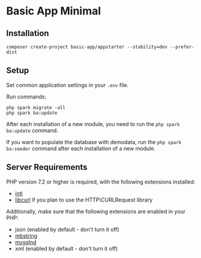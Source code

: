 # Basic App Minimal

## Installation

`composer create-project basic-app/appstarter --stability=dev --prefer-dist`
 
## Setup

Set common application settings in your `.env` file.

Run commands: 

```
php spark migrate -all
php spark ba:update
```

After each installation of a new module, you need to run the `php spark ba:update` command.

If you want to populate the database with demodata, run the `php spark ba:seeder` command after each installation of a new module.

## Server Requirements

PHP version 7.2 or higher is required, with the following extensions installed: 

- [intl](http://php.net/manual/en/intl.requirements.php)
- [libcurl](http://php.net/manual/en/curl.requirements.php) if you plan to use the HTTP\CURLRequest library

Additionally, make sure that the following extensions are enabled in your PHP:

- json (enabled by default - don't turn it off)
- [mbstring](http://php.net/manual/en/mbstring.installation.php)
- [mysqlnd](http://php.net/manual/en/mysqlnd.install.php)
- xml (enabled by default - don't turn it off)

